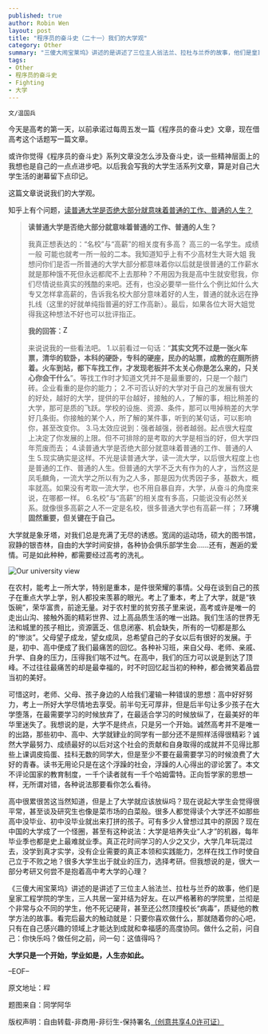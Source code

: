 ```yaml
---
published: true
author: Robin Wen
layout: post
title: "程序员的奋斗史（二十一）我们的大学观"
category: Other
summary: "三傻大闹宝莱坞》讲述的是讲述了三位主人翁法兰、拉杜与兰乔的故事，他们是皇家工程学院的学生，三人共居一室并结为好友。在以严格著称的学院里，兰彻是个非常与众不同的学生，他不死记硬背，甚至还公然顶撞校长“病毒”，质疑他的教学方法的故事。看完后最大的触动就是：只要你喜欢做什么，那就随着你的心吧，只有在自己感兴趣的领域上才能达到成就和幸福感的高度协同。做什么之前，问自己：你快乐吗？做任何之前，问一句：这值得吗？"
tags: 
- Other
- 程序员的奋斗史
- Fighting
- 大学
---
```


`文/温国兵`

今天是高考的第一天，以前承诺过每周五发一篇《程序员的奋斗史》文章，现在借高考这个话题写一篇文章。

或许你觉得《程序员的奋斗史》系列文章没怎么涉及奋斗史，谈一些精神层面上的我想也是自己的一点点进步吧。以后我会写我的大学生活系列文章，算是对自己大学生活的谢幕留下点印记。

这篇文章说说我们的大学观。

知乎上有个问题，<a href="http://www.zhihu.com/question/20879275/" target="_blank" >读普通大学是否绝大部分就意味着普通的工作、普通的人生？</a>

> **读普通大学是否绝大部分就意味着普通的工作、普通的人生？**
> 
> 我真正想表达的：“名校”与“高薪”的相关度有多高？
高三的一名学生。成绩一般 可能也就考一所一般的二本。我知道知乎上有不少高材生大哥大姐 我想问你们是否一所普通的大学大部分都意味着你以后就是很普通的工作薪水 就是那种饿不死但永远都爬不上去那种？不用因为我是高中生就安慰我，你们尽情说些真实的残酷的来吧。还有，也没必要举一些什么个例比如什么大专又怎样拿高薪的，告诉我名校大部分意味着好的人生，普通的就永远在挣扎线（这里的好就单纯指普遍的好工作高新）。最后，如果各位大哥大姐觉得我这种想法不好也可以批评指正。
> 
> **我的回答：**<a href="http://www.zhihu.com/question/20879275/answer/16585096" target="_blank"><img src="http://i.imgur.com/VktTAvi.png" title="Zhihu" border="0" alt="Zhihu" height="16px" width="16px" /></a>
> 
> 来说说我的一些看法吧。
1.以前看过一句话：“**其实文凭不过是一张火车票，清华的软卧，本科的硬卧，专科的硬座，民办的站票，成教的在厕所挤着。火车到站，都下车找工作，才发现老板并不太关心你是怎么来的，只关心你会干什么**”。等找工作时才知道文凭并不是最重要的，只是一个敲门砖。企业看重的是你的能力；
2.不可否认好的大学对于自己的发展有很大的好处，越好的大学，提供的平台越好，接触的人，了解的事，相比稍差的大学，那可是质的飞跃。学校的设施、资源、条件，那可以甩掉稍差的大学好几条街。你接触的某个人，所了解的某件事，听到的某句话，可以影响你，甚至改变你。
3.马太效应说到：强者越强，弱者越弱。起点很大程度上决定了你发展的上限。但不可排除的是考取的大学是相当的好，但大学四年荒废而去；
4.读普通大学是否绝大部分就意味着普通的工作、普通的人生
5.现实确实是这样。不光是读普通大学，读一流大学，以后很大程度上也是普通的工作、普通的人生。但普通的大学不乏大有作为的人才，当然这是凤毛麟角，一流大学之所以有为之人多，那是因为优秀因子多，基数大，概率就高。如果没有考取一流大学，也不用自暴自弃，大学，从奋斗的角度来说，在哪都一样。
6.名校”与“高薪”的相关度有多高，只能说没有必然关系。就像很多高薪之人不一定是名校，很多普通大学也有高薪一样；
7.**环境固然重要，但关键在于自己。**

大学就是象牙塔，对我们总是充满了无尽的诱惑。宽阔的运动场，硕大的图书馆，寂静的银杏林，自由的大学时间安排，各种协会俱乐部学生会……还有，邂逅的爱情。可是如此种种，都需要经过高考的洗礼。

![Our university view](http://i.imgur.com/B4gmYSR.jpg)

在农村，能考上一所大学，特别是重本，是件很荣耀的事情。父母在谈到自己的孩子在重点大学上学，别人都投来羡慕的眼光。考上了重本，考上了大学，就是“铁饭碗”，荣华富贵，前途无量。对于农村里的贫穷孩子里来说，高考或许是唯一的走出山沟、接触外面的精彩世界、过上高品质生活的唯一出路。我们生活的世界无法和城里的孩子相比，资源匮乏、信息闭塞、机会缺失，所有的一切都是那么的“惨淡”。父母望子成龙，望女成凤，总希望自己的子女以后有很好的发展。于是，初中、高中便成了我们最痛苦的回忆。各种补习班，来自父母、老师、亲戚、升学、自身的压力，压得我们喘不过气。在高中，我们的压力可以说是到达了顶峰。不过往往最痛苦的却是最幸福的，时不时回忆起当初的种种，都会微笑着品尝当初的美好。

可惜这时，老师、父母、孩子身边的人给我们灌输一种错误的思想：高中好好努力，考上一所好大学尽情地去享受。前半句无可厚非，但是后半句让多少孩子在大学堕落，在最需要学习的时候放弃了，在最适合学习的时候放纵了，在最美好的年华里迷失了。我想说的是，大学不是终点，只是另一个开始。诚然高考并不是唯一的出路，那些初中、高中、大学就肄业的同学有一部分还不是照样活得很精彩？诚然大学最努力、成绩最好的以后对这个社会的贡献和自身取得的成就并不见得比那些上课调皮捣蛋、挂科无数的同学大，但是至少不要在最需要学习的时候浪费了大好的青春。读书无用论只是在这个浮躁的社会，浮躁的人心得出的谬论罢了。本文不评论国家的教育制度，一千个读者就有一千个哈姆雷特。正向哲学家的思想一样，无所谓对错，各种说法那要看你怎么看待。

高中很累很苦这当然知道，但是上了大学就应该放纵吗？现在说起大学生会觉得很平常，甚至谈及研究生也像是菜市场的白菜般。很多人都觉得读个大学还不如那些高中没毕业、初中没毕业就出来打拼的孩子。可有多少人曾想过其中的原因？现在中国的大学成了一个怪圈，甚至有这种说法：大学是培养失业“人才”的机器，每年毕业季也都是史上最难就业季。真正花时间学习的人少之又少，大学几年玩混过去，没学到真才实学，没有企业需要的真正本领和实践能力，怎样在找工作时使自己立于不败之地？很多大学生出于就业的压力，选择考研。但我想说的是，很大一部分考研又何尝不是抱着高中考大学的心理？

《三傻大闹宝莱坞》讲述的是讲述了三位主人翁法兰、拉杜与兰乔的故事，他们是皇家工程学院的学生，三人共居一室并结为好友。在以严格著称的学院里，兰彻是个非常与众不同的学生，他不死记硬背，甚至还公然顶撞校长“病毒”，质疑他的教学方法的故事。看完后最大的触动就是：只要你喜欢做什么，那就随着你的心吧，只有在自己感兴趣的领域上才能达到成就和幸福感的高度协同。做什么之前，问自己：你快乐吗？做任何之前，问一句：这值得吗？

**大学只是一个开始，学业如是，人生亦如此。**

–EOF–

原文地址：<a href="http://blog.csdn.net/justdb/article/details/9050957" target="_blank"><img src="http://i.imgur.com/BROigUO.jpg" title="程序员的奋斗史（二十一）我们的大学观" height="16px" width="16px" border="0" alt="程序员的奋斗史（二十一）我们的大学观" /></a>

题图来自：同学阿华

版权声明：自由转载-非商用-非衍生-保持署名<a href="http://creativecommons.org/licenses/by-nc-nd/4.0/deed.zh" target="_blank">（创意共享4.0许可证）</a>
